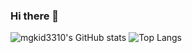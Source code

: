 ### Hi there 👋

<!--
**mgkid3310/mgkid3310** is a ✨ _special_ ✨ repository because its `README.md` (this file) appears on your GitHub profile.

Here are some ideas to get you started:

- 🔭 I’m currently working on ...
- 🌱 I’m currently learning ...
- 👯 I’m looking to collaborate on ...
- 🤔 I’m looking for help with ...
- 💬 Ask me about ...
- 📫 How to reach me: ...
- 😄 Pronouns: ...
- ⚡ Fun fact: ...
-->
![mgkid3310's GitHub stats](https://github-readme-stats.vercel.app/api?username=mgkid3310&count_private=true&theme=dark)
![Top Langs](https://github-readme-stats.vercel.app/api/top-langs/?username=mgkid3310&layout=compact&hide=jupyter)
